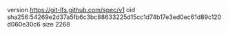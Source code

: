version https://git-lfs.github.com/spec/v1
oid sha256:54269e2d37a5fb6c3bc88633225d15cc1d74b17e3ed0ec61d89c120d060e30c6
size 2268
